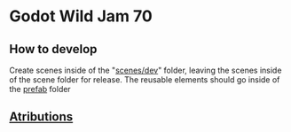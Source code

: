 # Godot Wild Jam 70
## How to develop
Create scenes inside of the "[scenes/dev](src/dev)" folder, leaving  the scenes inside of the scene folder for release.
The reusable elements should go inside of the [prefab](src/prefabs) folder

## [Atributions](src/scenes/ATTRIBUTION.md)
